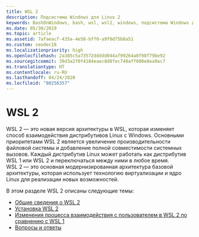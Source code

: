 ```yaml
---
title: WSL 2
description: Подсистема Windows для Linux 2
keywords: BashOnWindows, bash, wsl, wsl2, windows, подсистема Windows для Linux, windowssubsystem, ubuntu, debian, suse, windows 10, установка
ms.date: 05/30/2019
ms.topic: article
ms.assetid: 7afaeacf-435a-4e58-bff0-a9f0d75b8a51
ms.custom: seodec18
ms.localizationpriority: high
ms.openlocfilehash: 2a385c5a73572ddddd044af99264a0f98f79be92
ms.sourcegitcommit: 39d3a2f0f4184eaec8d8fec740aff800e8ea9ac7
ms.translationtype: HT
ms.contentlocale: ru-RU
ms.lasthandoff: 04/24/2020
ms.locfileid: "80256357"
---
```

# <a name="wsl-2"></a>WSL 2

WSL 2 — это новая версия архитектуры в WSL, которая изменяет способ взаимодействия дистрибутивов Linux с Windows. Основными приоритетами WSL 2 является увеличение производительности файловой системы и добавление полной совместимости системных вызовов. Каждый дистрибутив Linux может работать как дистрибутив WSL 1 или WSL 2 и переключаться между ними в любое время. WSL 2 — это основная модернизированная архитектура базовой архитектуры, которая использует технологию виртуализации и ядро Linux для реализации новых возможностей.

В этом разделе WSL 2 описаны следующие темы:

* [Общие сведения о WSL 2](./wsl2-about.md)
* [Установка WSL 2](./wsl2-install.md)
* [Изменения процесса взаимодействия с пользователем в WSL 2 по сравнению с WSL 1](./wsl2-ux-changes.md)
* [Вопросы и ответы](./wsl2-faq.md)